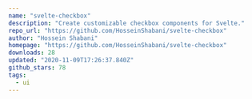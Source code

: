 ```yaml
---
name: "svelte-checkbox"
description: "Create customizable checkbox components for Svelte."
repo_url: "https://github.com/HosseinShabani/svelte-checkbox"
author: "Hossein Shabani"
homepage: "https://github.com/HosseinShabani/svelte-checkbox"
downloads: 28
updated: "2020-11-09T17:26:37.840Z"
github_stars: 78
tags: 
  - ui
---
```

